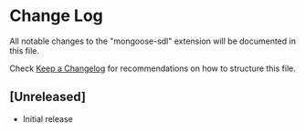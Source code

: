 # Change Log

All notable changes to the "mongoose-sdl" extension will be documented in this file.

Check [Keep a Changelog](http://keepachangelog.com/) for recommendations on how to structure this file.

## [Unreleased]

- Initial release